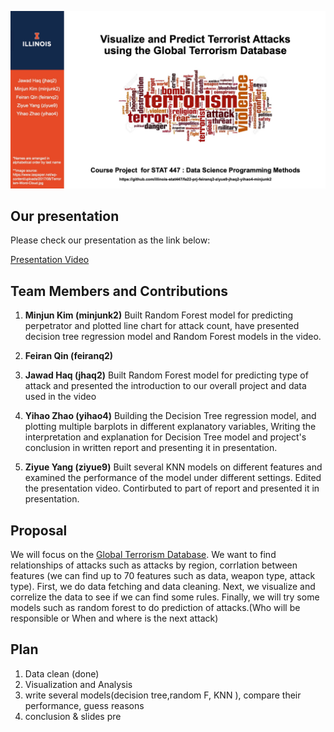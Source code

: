 
![Cover](https://github.com/illinois-stat447/fa22-prj-feiranq2-ziyue9-jhaq2-yihao4-minjunk2/blob/main/1.jpg)

## Our presentation

Please check our presentation as the link below: 

[Presentation Video](https://uofi.box.com/s/nahiwulojgr3q117i1zu5e3uy6z5nb3c)

## Team Members and Contributions

1. **Minjun Kim (minjunk2)** Built Random Forest model for predicting perpetrator and plotted line chart for attack count, have presented decision tree regression model and Random Forest models in the video.

2. **Feiran Qin (feiranq2)**

3. **Jawad Haq (jhaq2)** Built Random Forest model for predicting type of attack and presented the introduction to our overall project and data used in the video

4. **Yihao Zhao (yihao4)** Building the Decision Tree regression model, and plotting multiple barplots in different explanatory variables, Writing the interpretation and explanation for Decision Tree model and project's conclusion in written report and presenting it in presentation.

5. **Ziyue Yang (ziyue9)** Built several KNN models on different features and examined the performance of the model under different settings. Edited the presentation video. Contirbuted to part of report and presented it in presentation.



## Proposal

We will focus on the [Global Terrorism Database](https://www.start.umd.edu/gtd/). We want to find relationships of attacks such as attacks by region, corrlation between features (we can find up to 70 features such as data, weapon type, attack type). First, we do data fetching and data cleaning. Next, we visualize and correlize the data to see if we can find some rules. Finally, we will try some models such as random forest to do prediction of attacks.(Who will be responsible or When and where is the next attack)

## Plan

1. Data clean (done)
2. Visualization and Analysis
3. write several models(decision tree,random F, KNN ), compare their performance, guess reasons
4. conclusion & slides pre
